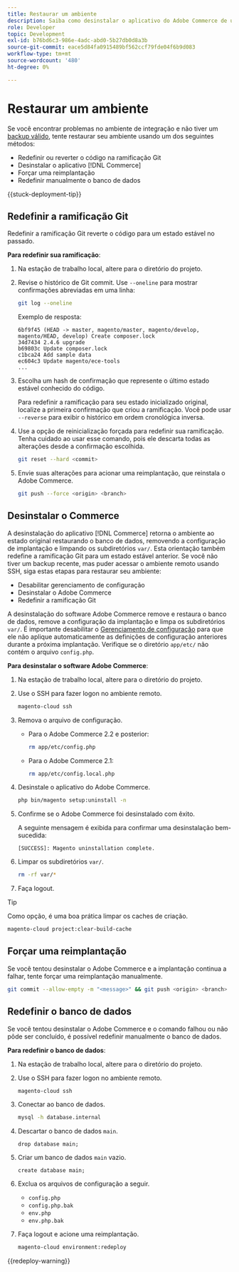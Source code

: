 ```yaml
---
title: Restaurar um ambiente
description: Saiba como desinstalar o aplicativo do Adobe Commerce de um projeto de infraestrutura em nuvem e restaurar um ambiente para um estado estável.
role: Developer
topic: Development
exl-id: b76bd6c3-986e-4adc-abd0-5b27db0d8a3b
source-git-commit: eace5d84fa0915489bf562ccf79fde04f6b9d083
workflow-type: tm+mt
source-wordcount: '480'
ht-degree: 0%

---
```


# Restaurar um ambiente

Se você encontrar problemas no ambiente de integração e não tiver um [backup válido](../storage/snapshots.md), tente restaurar seu ambiente usando um dos seguintes métodos:

- Redefinir ou reverter o código na ramificação Git
- Desinstalar o aplicativo [!DNL Commerce]
- Forçar uma reimplantação
- Redefinir manualmente o banco de dados

{{stuck-deployment-tip}}

## Redefinir a ramificação Git

Redefinir a ramificação Git reverte o código para um estado estável no passado.

**Para redefinir sua ramificação**:

1. Na estação de trabalho local, altere para o diretório do projeto.

1. Revise o histórico de Git commit. Use `--oneline` para mostrar confirmações abreviadas em uma linha:

   ```bash
   git log --oneline
   ```

   Exemplo de resposta:

   ```terminal
   6bf9f45 (HEAD -> master, magento/master, magento/develop, magento/HEAD, develop) Create composer.lock
   34d7434 2.4.6 upgrade
   b69803c Update composer.lock
   c1bca24 Add sample data
   ec604c3 Update magento/ece-tools
   ...
   ```

1. Escolha um hash de confirmação que represente o último estado estável conhecido do código.

   Para redefinir a ramificação para seu estado inicializado original, localize a primeira confirmação que criou a ramificação. Você pode usar `--reverse` para exibir o histórico em ordem cronológica inversa.

1. Use a opção de reinicialização forçada para redefinir sua ramificação. Tenha cuidado ao usar esse comando, pois ele descarta todas as alterações desde a confirmação escolhida.

   ```bash
   git reset --hard <commit>
   ```

1. Envie suas alterações para acionar uma reimplantação, que reinstala o Adobe Commerce.

   ```bash
   git push --force <origin> <branch>
   ```

## Desinstalar o Commerce

A desinstalação do aplicativo [!DNL Commerce] retorna o ambiente ao estado original restaurando o banco de dados, removendo a configuração de implantação e limpando os subdiretórios `var/`. Esta orientação também redefine a ramificação Git para um estado estável anterior. Se você não tiver um backup recente, mas puder acessar o ambiente remoto usando SSH, siga estas etapas para restaurar seu ambiente:

- Desabilitar gerenciamento de configuração
- Desinstalar o Adobe Commerce
- Redefinir a ramificação Git

A desinstalação do software Adobe Commerce remove e restaura o banco de dados, remove a configuração da implantação e limpa os subdiretórios `var/`. É importante desabilitar o [Gerenciamento de configuração](../store/store-settings.md) para que ele não aplique automaticamente as definições de configuração anteriores durante a próxima implantação. Verifique se o diretório `app/etc/` não contém o arquivo `config.php`.

**Para desinstalar o software Adobe Commerce**:

1. Na estação de trabalho local, altere para o diretório do projeto.

1. Use o SSH para fazer logon no ambiente remoto.

   ```bash
   magento-cloud ssh
   ```

1. Remova o arquivo de configuração.
   - Para o Adobe Commerce 2.2 e posterior:

     ```bash
     rm app/etc/config.php
     ```

   - Para o Adobe Commerce 2.1:

     ```bash
     rm app/etc/config.local.php
     ```

1. Desinstale o aplicativo do Adobe Commerce.

   ```bash
   php bin/magento setup:uninstall -n
   ```

1. Confirme se o Adobe Commerce foi desinstalado com êxito.

   A seguinte mensagem é exibida para confirmar uma desinstalação bem-sucedida:

   ```terminal
   [SUCCESS]: Magento uninstallation complete.
   ```

1. Limpar os subdiretórios `var/`.

   ```bash
   rm -rf var/*
   ```

1. Faça logout.

>[!TIP]
>
>Como opção, é uma boa prática limpar os caches de criação.
>
>```bash
>magento-cloud project:clear-build-cache
>```

## Forçar uma reimplantação

Se você tentou desinstalar o Adobe Commerce e a implantação continua a falhar, tente forçar uma reimplantação manualmente.

```bash
git commit --allow-empty -m "<message>" && git push <origin> <branch>
```

## Redefinir o banco de dados

Se você tentou desinstalar o Adobe Commerce e o comando falhou ou não pôde ser concluído, é possível redefinir manualmente o banco de dados.

**Para redefinir o banco de dados**:

1. Na estação de trabalho local, altere para o diretório do projeto.

1. Use o SSH para fazer logon no ambiente remoto.

   ```bash
   magento-cloud ssh
   ```

1. Conectar ao banco de dados.

   ```bash
   mysql -h database.internal
   ```

1. Descartar o banco de dados `main`.

   ```shell
   drop database main;
   ```

1. Criar um banco de dados `main` vazio.

   ```shell
   create database main;
   ```

1. Exclua os arquivos de configuração a seguir.

   - `config.php`
   - `config.php.bak`
   - `env.php`
   - `env.php.bak`

1. Faça logout e acione uma reimplantação.

   ```bash
   magento-cloud environment:redeploy
   ```

{{redeploy-warning}}
